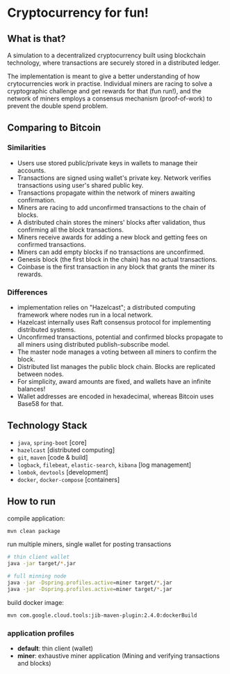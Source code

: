 Cryptocurrency for fun!
====================

## What is that?

A simulation to a decentralized cryptocurrency built using blockchain technology, where transactions are securely stored in a distributed ledger.

The implementation is meant to give a better understanding of how crytocurrencies work in practise. Individual miners are racing to solve a cryptographic challenge and get rewards for that (fun run!), and the network of miners employs a consensus mechanism (proof-of-work) to prevent the double spend problem.
 
## Comparing to Bitcoin

### Similarities
* Users use stored public/private keys in wallets to manage their accounts.
* Transactions are signed using wallet's private key. Network verifies transactions using user's shared public key.
* Transactions propagate within the network of miners awaiting confirmation.
* Miners are racing to add unconfirmed transactions to the chain of blocks.
* A distributed chain stores the miners' blocks after validation, thus confirming all the block transactions.
* Miners receive awards for adding a new block and getting fees on confirmed transactions.
* Miners can add empty blocks if no transactions are unconfirmed.
* Genesis block (the first block in the chain) has no actual transactions.
* Coinbase is the first transaction in any block that grants the miner its rewards.

### Differences
* implementation relies on "Hazelcast"; a distributed computing framework where nodes run in a local network.
* Hazelcast internally uses Raft consensus protocol for implementing distributed systems.
* Unconfirmed transactions, potential and confirmed blocks propagate to all miners using distributed publish-subscribe model.
* The master node manages a voting between all miners to confirm the block.
* Distributed list manages the public block chain. Blocks are replicated between nodes.
* For simplicity, award amounts are fixed, and wallets have an infinite balances!
* Wallet addresses are encoded in hexadecimal, whereas Bitcoin uses Base58 for that.
 
## Technology Stack

- `java`, `spring-boot`
  [core]
- `hazelcast`
  [distributed computing]  
- `git`, `maven`
  [code & build]
- `logback`, `filebeat`, `elastic-search`, `kibana`
  [log management]
- `lombok`, `devtools`
  [development] 
- `docker`, `docker-compose`
  [containers]

## How to run

compile application:

```bash
mvn clean package
```

run multiple miners, single wallet for posting transactions

```bash
# thin client wallet
java -jar target/*.jar

# full minning node
java -jar -Dspring.profiles.active=miner target/*.jar
java -jar -Dspring.profiles.active=miner target/*.jar
```

build docker image:

```bash
mvn com.google.cloud.tools:jib-maven-plugin:2.4.0:dockerBuild
```

### application profiles

* **default**: thin client (wallet)
* **miner**:  exhaustive miner application (Mining and verifying transactions and blocks)

